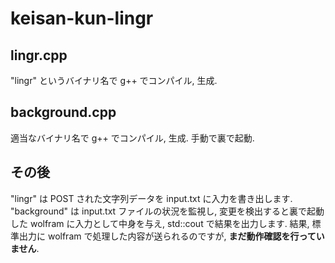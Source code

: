 keisan-kun-lingr
================

lingr.cpp
---------
"lingr" というバイナリ名で g++ でコンパイル, 生成.

background.cpp
--------------
適当なバイナリ名で g++ でコンパイル, 生成.
手動で裏で起動.

その後
------
"lingr" は POST された文字列データを input.txt に入力を書き出します.
"background" は input.txt ファイルの状況を監視し, 変更を検出すると裏で起動した wolfram に入力として中身を与え, std::cout で結果を出力します.
結果, 標準出力に wolfram で処理した内容が送られるのですが, <b>まだ動作確認を行っていません</b>.

